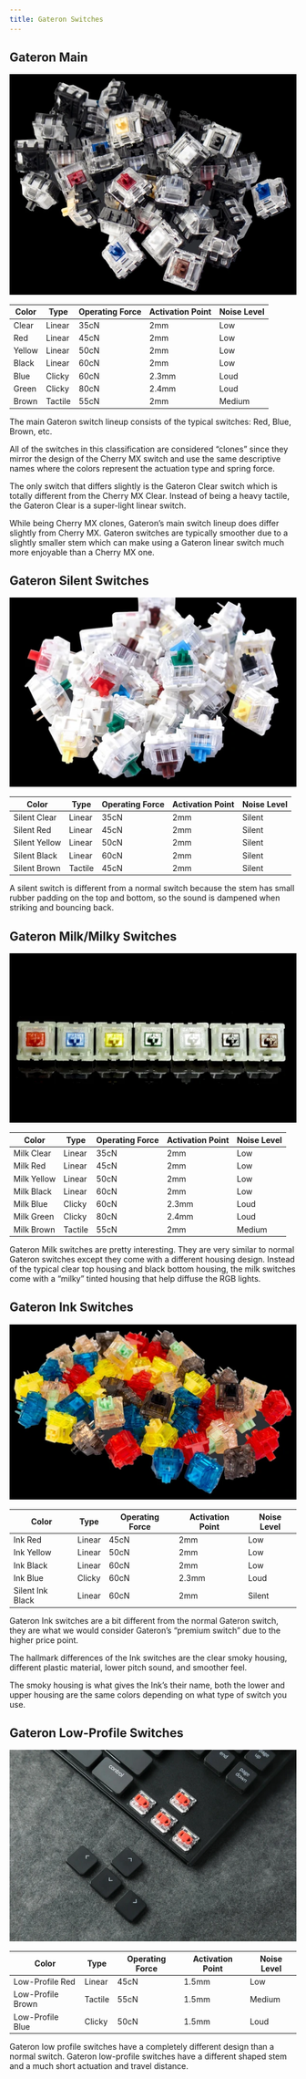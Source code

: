 ```yaml
---
title: Gateron Switches
---
```


## Gateron Main
![](./gateron-main-switches.png ':size=700px')

| Color   | Type    | Operating Force | Activation Point | Noise Level |
|---------|---------|-----------------|------------------|-------------|
| Clear   | Linear  | 35cN            | 2mm              | Low         |
| Red     | Linear  | 45cN            | 2mm              | Low         |
| Yellow  | Linear  | 50cN            | 2mm              | Low         |
| Black   | Linear  | 60cN            | 2mm              | Low         |
| Blue    | Clicky  | 60cN            | 2.3mm            | Loud        |
| Green   | Clicky  | 80cN            | 2.4mm            | Loud        |
| Brown   | Tactile | 55cN            | 2mm              | Medium      |

The main Gateron switch lineup consists of the typical switches: Red, Blue, Brown, etc.

All of the switches in this classification are considered “clones” since they mirror the design of the Cherry MX switch and use the same descriptive names where the colors represent the actuation type and spring force.

The only switch that differs slightly is the Gateron Clear switch which is totally different from the Cherry MX Clear. Instead of being a heavy tactile, the Gateron Clear is a super-light linear switch.

While being Cherry MX clones, Gateron’s main switch lineup does differ slightly from Cherry MX. Gateron switches are typically smoother due to a slightly smaller stem which can make using a Gateron linear switch much more enjoyable than a Cherry MX one.

## Gateron Silent Switches
![](./gateron-silent-switches.png ':size=700px')

| Color         | Type    | Operating Force | Activation Point | Noise Level |
|---------------|---------|-----------------|------------------|-------------|
| Silent Clear  | Linear  | 35cN            | 2mm              | Silent      |
| Silent Red 	| Linear  | 45cN            | 2mm              | Silent      |
| Silent Yellow | Linear  | 50cN            | 2mm              | Silent      |
| Silent Black 	| Linear  |	60cN            | 2mm              | Silent      |
| Silent Brown 	| Tactile | 45cN            | 2mm              | Silent      |

A silent switch is different from a normal switch because the stem has small rubber padding on the top and bottom, so the sound is dampened when striking and bouncing back.

## Gateron Milk/Milky Switches
![](./gateron-milky-switches.png ':size=700px')

| Color         | Type    | Operating Force | Activation Point | Noise Level |
|---------------|---------|-----------------|------------------|-------------|
| Milk Clear    | Linear  | 35cN            | 2mm              | Low         |
| Milk Red      | Linear  | 45cN            | 2mm              | Low         |
| Milk Yellow   | Linear  | 50cN            | 2mm              | Low         |
| Milk Black    | Linear  | 60cN            | 2mm              | Low         |
| Milk Blue     | Clicky  | 60cN            | 2.3mm            | Loud        |
| Milk Green    | Clicky  | 80cN            | 2.4mm            | Loud        |
| Milk Brown    | Tactile | 55cN            | 2mm              | Medium      |

Gateron Milk switches are pretty interesting. They are very similar to normal Gateron switches except they come with a different housing design. Instead of the typical clear top housing and black bottom housing, the milk switches come with a “milky” tinted housing that help diffuse the RGB lights.

## Gateron Ink Switches
![](./gateron-ink-switches.png ':size=700px')

| Color            | Type    | Operating Force | Activation Point | Noise Level |
|------------------|---------|-----------------|------------------|-------------|
| Ink Red          | Linear  | 45cN            | 2mm              |	Low         |
| Ink Yellow       | Linear  | 50cN            | 2mm              |	Low         |
| Ink Black        | Linear  | 60cN            | 2mm              |	Low         |
| Ink Blue         | Clicky  | 60cN            | 2.3mm            |	Loud        |
| Silent Ink Black | Linear  | 60cN            | 2mm              |	Silent      |

Gateron Ink switches are a bit different from the normal Gateron switch, they are what we would consider Gateron’s “premium switch” due to the higher price point.

The hallmark differences of the Ink switches are the clear smoky housing, different plastic material, lower pitch sound, and smoother feel.

The smoky housing is what gives the Ink’s their name, both the lower and upper housing are the same colors depending on what type of switch you use.

## Gateron Low-Profile Switches
![](./gateron-low-profile-switches.png ':size=700px')

| Color             | Type    | Operating Force | Activation Point | Noise Level |
|-------------------|---------|-----------------|------------------|-------------|
| Low-Profile Red   | Linear  | 45cN            | 1.5mm            | Low         |
| Low-Profile Brown | Tactile | 55cN            | 1.5mm            | Medium      |
| Low-Profile Blue  | Clicky  | 50cN            | 1.5mm            | Loud        |

Gateron low profile switches have a completely different design than a normal switch. Gateron low-profile switches have a different shaped stem and a much short actuation and travel distance. 
